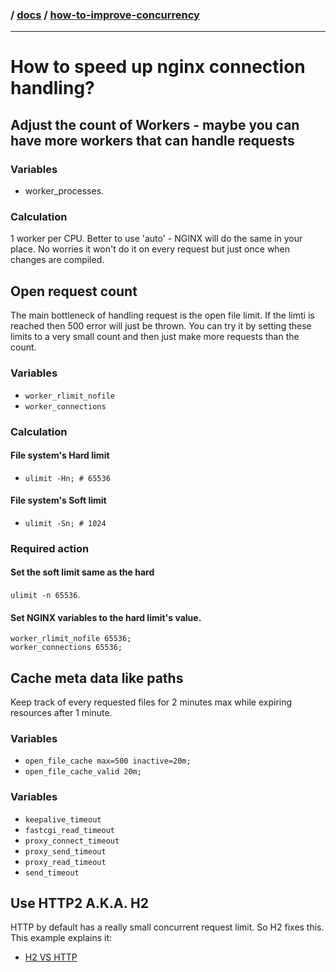 ### / [docs](./../) / [how-to-improve-concurrency](./)

-----------------------------------------------------------------------------------

# How to speed up nginx connection handling?

## Adjust the count of Workers - maybe you can have more workers that can handle requests

### Variables
* worker_processes.

### Calculation
1 worker per CPU. Better to use 'auto' - NGINX will do the same
in your place. No worries it won't do it on every request but just once when
changes are compiled.

## Open request count
The main bottleneck of handling request is the open file limit. If the limti
is reached then 500 error will just be thrown. You can try it by setting these
limits to a very small count and then just make more requests than the count.

### Variables
* `worker_rlimit_nofile`
* `worker_connections`

### Calculation
#### File system's Hard limit
* `ulimit -Hn; # 65536`

#### File system's Soft limit
* `ulimit -Sn; # 1024`

### Required action

#### Set the soft limit same as the hard
`ulimit -n 65536`.

#### Set NGINX variables to the hard limit's value.

 ```
 worker_rlimit_nofile 65536;
 worker_connections 65536;
 ```

## Cache meta data like paths
Keep track of every requested files for 2 minutes max while expiring resources
after 1 minute.

### Variables
* `open_file_cache max=500 inactive=20m;`
* `open_file_cache_valid 20m;`

### Variables
* `keepalive_timeout`
* `fastcgi_read_timeout`
* `proxy_connect_timeout`
* `proxy_send_timeout`
* `proxy_read_timeout`
* `send_timeout`

## Use HTTP2 A.K.A. H2
HTTP by default has a really small concurrent request limit. So H2 fixes this.
This example explains it:
* [H2 VS HTTP](../h2.md#h2-vs-http)
